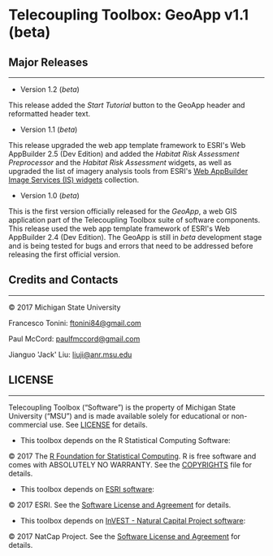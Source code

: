 Telecoupling Toolbox: GeoApp v1.1 (beta)
=====================================

## Major Releases
------------------

* Version 1.2 (_beta_)

This release added the *Start Tutorial* button to the GeoApp header and reformatted header text. 

* Version 1.1 (_beta_)

This release upgraded the web app template framework to ESRI's Web AppBuilder 2.5 (Dev Edition) and added the _Habitat Risk Assessment Preprocessor_ and the _Habitat Risk Assessment_ widgets, as well as upgraded the list
of imagery analysis tools from ESRI's [Web AppBuilder Image Services (IS) widgets](https://github.com/Esri/WAB-Image-Services-Widgets) collection. 

* Version 1.0 (_beta_)

This is the first version officially released for the _GeoApp_, a web GIS application part of the Telecoupling Toolbox suite of software components. 
This release used the web app template framework of ESRI's Web AppBuilder 2.4 (Dev Edition). 
The GeoApp is still in _beta_ development stage and is being tested for bugs and errors that need to be addressed before releasing the first official version.

## Credits and Contacts
---------------------

© 2017 Michigan State University 

Francesco Tonini: <ftonini84@gmail.com>

Paul McCord: <paulfmccord@gmail.com>

Jianguo 'Jack' Liu: <liuji@anr.msu.edu>

## LICENSE
---------------------

Telecoupling Toolbox (“Software”) is the property of Michigan State University (“MSU”) and is made available solely for educational or non-commercial use. See [LICENSE](LICENSE) for details.


* This toolbox depends on the R Statistical Computing Software:

© 2017 The [R Foundation for Statistical Computing](https://www.r-project.org/). R is free software and comes with ABSOLUTELY NO WARRANTY. See the [COPYRIGHTS](https://github.com/wch/r-source/blob/trunk/doc/COPYRIGHTS) file for details.

* This toolbox depends on [ESRI software](www.esri.com):

© 2017 ESRI. See the [Software License and Agreement](http://www.esri.com/legal/software-license) for details.

* This toolbox depends on [InVEST - Natural Capital Project software](http://www.naturalcapitalproject.org/invest/):

© 2017 NatCap Project. See the [Software License and Agreement](https://pypi.python.org/pypi/natcap.invest/3.3.1) for details. 